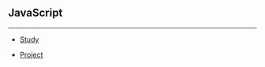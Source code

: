 ## JavaScript
---
* [Study](./stu)

* [Project](https://github.com/JongsooPark1/JavaScript/tree/master/proj)
